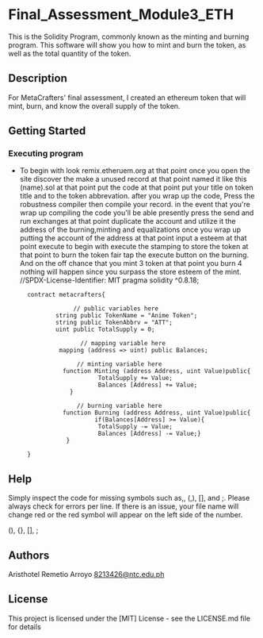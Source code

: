 # Final_Assessment_Module3_ETH

This is the Solidity Program, commonly known as the minting and burning program. This software will show you how to mint and burn the token, as well as the total quantity of the token.

## Description

For MetaCrafters' final assessment, I created an ethereum token that will mint, burn, and know the overall supply of the token.

## Getting Started



### Executing program

* To begin with look remix.etheruem.org at that point once you open the site discover the make a unused record at that point named it like this (name).sol at that point put the code at that point put your title on token title and to the token abbrevation. after you wrap up the code, Press the robustness compiler then compile your record. in the event that you're wrap up compiling the code you'll be able presently press the send and run exchanges at that point duplicate the account and utilize it the address of the burning,minting and equalizations once you wrap up putting the account of the address at that point input a esteem at that point execute to begin with execute the stamping to store the token at that point to burn the token fair tap the execute button on the burning. And on the off chance that you mint 3 token at that point you burn 4 nothing will happen since you surpass the store esteem of the mint.
//SPDX-License-Identifier: MIT
        pragma solidity ^0.8.18;


        contract metacrafters{

                     // public variables here
                string public TokenName = "Anime Token";
                string public TokenAbbrv = "ATT";
                uint public TotalSupply = 0;

                       // mapping variable here 
                 mapping (address => uint) public Balances; 

                      // minting variable here
                  function Minting (address Address, uint Value)public{
                            TotalSupply += Value;
                            Balances [Address] += Value;
                    }
                      
                      // burning variable here
                  function Burning (address Address, uint Value)public{
                           if(Balances[Address] >= Value){
                            TotalSupply -= Value;
                            Balances [Address] -= Value;}
                   } 

        } 

## Help

Simply inspect the code for missing symbols such as,, (,), [], and ;. Please always check for errors per line. If there is an issue, your file name will change red or the red symbol will appear on the left side of the number.

(), {}, [], ;


## Authors

Aristhotel Remetio Arroyo
8213426@ntc.edu.ph


## License

This project is licensed under the [MIT] License - see the LICENSE.md file for details
